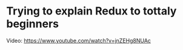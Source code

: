 # Trying to explain Redux to tottaly beginners

Video: https://www.youtube.com/watch?v=jnZEHg8NUAc



